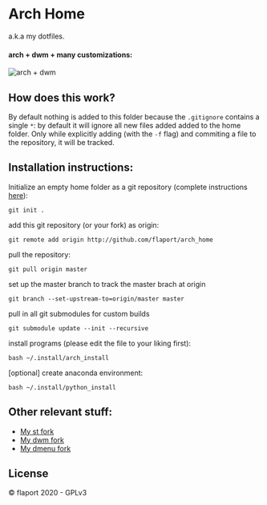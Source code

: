 # Arch Home

a.k.a my dotfiles.

#### arch + dwm + many customizations:
![arch + dwm](dwm.gif)


## How does this work?

By default nothing is added to this folder because the `.gitignore` contains a
single `*`: by default it will ignore all new files added added to the home
folder. Only while explicitly adding (with the `-f` flag) and commiting a file
to the repository, it will be tracked.

## Installation instructions:

Initialize an empty home folder as a git repository (complete instructions
[here](../.install/readme.md)):
```
git init .
```
add this git repository (or your fork) as origin:
```
git remote add origin http://github.com/flaport/arch_home
```
pull the repository:
```
git pull origin master
```
set up the master branch to track the master brach at origin
```
git branch --set-upstream-to=origin/master master
```
pull in all git submodules for custom builds
```
git submodule update --init --recursive
```
install programs (please edit the file to your liking first):
```
bash ~/.install/arch_install
```
[optional] create anaconda environment:
```
bash ~/.install/python_install
```

## Other relevant stuff:
* [My st fork](https://github.com/flaport/st)
* [My dwm fork](https://github.com/flaport/dwm)
* [My dmenu fork](https://github.com/flaport/dmenu)

## License
© flaport 2020 - GPLv3

